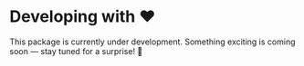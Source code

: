 # Developing with ❤️

This package is currently under development. Something exciting is coming soon — stay tuned for a surprise! 🎉
